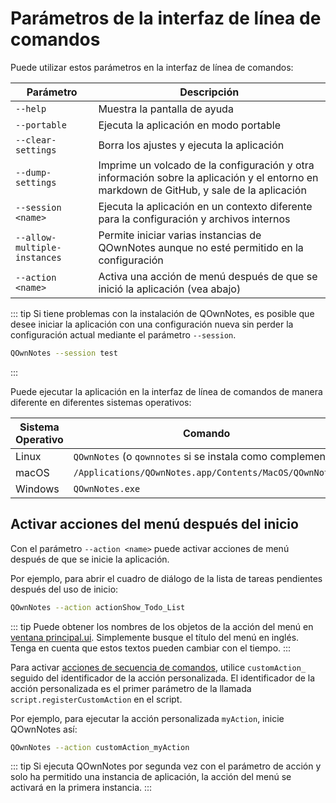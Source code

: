 # Parámetros de la interfaz de línea de comandos

Puede utilizar estos parámetros en la interfaz de línea de comandos:

| Parámetro                    | Descripción                                                                                                                               |
| ---------------------------- | ----------------------------------------------------------------------------------------------------------------------------------------- |
| `--help`                     | Muestra la pantalla de ayuda                                                                                                              |
| `--portable`                 | Ejecuta la aplicación en modo portable                                                                                                    |
| `--clear-settings`           | Borra los ajustes y ejecuta la aplicación                                                                                                 |
| `--dump-settings`            | Imprime un volcado de la configuración y otra información sobre la aplicación y el entorno en markdown de GitHub, y sale de la aplicación |
| `--session <name>`     | Ejecuta la aplicación en un contexto diferente para la configuración y archivos internos                                                  |
| `--allow-multiple-instances` | Permite iniciar varias instancias de QOwnNotes aunque no esté permitido en la configuración                                               |
| `--action <name>`      | Activa una acción de menú después de que se inició la aplicación (vea abajo)                                                              |

::: tip
Si tiene problemas con la instalación de QOwnNotes, es posible que desee iniciar la aplicación con una configuración nueva sin perder la configuración actual mediante el parámetro `--session`.

```bash
QOwnNotes --session test
```
:::

Puede ejecutar la aplicación en la interfaz de línea de comandos de manera diferente en diferentes sistemas operativos:

| Sistema Operativo | Comando                                                    |
| ----------------- | ---------------------------------------------------------- |
| Linux             | `QOwnNotes` (o `qownnotes` si se instala como complemento) |
| macOS             | `/Applications/QOwnNotes.app/Contents/MacOS/QOwnNotes`     |
| Windows           | `QOwnNotes.exe`                                            |

## Activar acciones del menú después del inicio

Con el parámetro ` --action <name> ` puede activar acciones de menú después de que se inicie la aplicación.

Por ejemplo, para abrir el cuadro de diálogo de la lista de tareas pendientes después del uso de inicio:

```bash
QOwnNotes --action actionShow_Todo_List
```

::: tip
Puede obtener los nombres de los objetos de la acción del menú en [ventana principal.ui](https://github.com/pbek/QOwnNotes/blob/develop/src/mainwindow.ui). Simplemente busque el título del menú en inglés. Tenga en cuenta que estos textos pueden cambiar con el tiempo.
:::

Para activar [acciones de secuencia de comandos](../scripting/methods-and-objects.md#registering-a-custom-action), utilice `customAction_` seguido del identificador de la acción personalizada. El identificador de la acción personalizada es el primer parámetro de la llamada `script.registerCustomAction` en el script.

Por ejemplo, para ejecutar la acción personalizada `myAction`, inicie QOwnNotes así:

```bash
QOwnNotes --action customAction_myAction
```

::: tip
Si ejecuta QOwnNotes por segunda vez con el parámetro de acción y solo ha permitido una instancia de aplicación, la acción del menú se activará en la primera instancia.
:::
